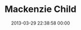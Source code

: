 ---
title: "Mackenzie Child"
date: 2013-03-29 22:38:58 00:00
permalink: /mackenziechild
twitter: "mackenziechild"
likes: [925,1527,1375,1301,1635,1773,1774]
id: 1877
gravatar: "http://www.gravatar.com/avatar/8faa486da6a3a57880523ff4b3d1757b"
---